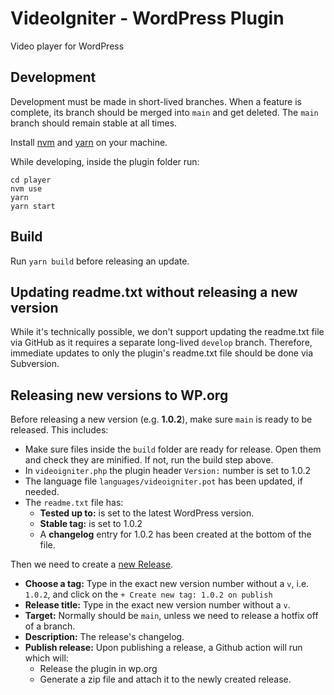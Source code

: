 # VideoIgniter - WordPress Plugin
Video player for WordPress

## Development
Development must be made in short-lived branches. When a feature is complete, its branch should be merged into `main` and get deleted. The `main` branch should remain stable at all times.

Install [nvm](https://github.com/nvm-sh/nvm) and [yarn](https://yarnpkg.com/getting-started/install) on your machine.

While developing, inside the plugin folder run:
```
cd player
nvm use
yarn
yarn start
```

## Build
Run `yarn build` before releasing an update.

## Updating readme.txt without releasing a new version
While it's technically possible, we don't support updating the readme.txt file via GitHub as it requires a separate long-lived `develop` branch.
Therefore, immediate updates to only the plugin's readme.txt file should be done via Subversion.

## Releasing new versions to WP.org
Before releasing a new version (e.g. **1.0.2**), make sure `main` is ready to be released. This includes:
- Make sure files inside the `build` folder are ready for release. Open them and check they are minified. If not, run the build step above.
- In `videoigniter.php` the plugin header `Version:` number is set to 1.0.2
- The language file `languages/videoigniter.pot` has been updated, if needed.
- The `readme.txt` file has:
  - **Tested up to:** is set to the latest WordPress version.
  - **Stable tag:** is set to 1.0.2
  - A **changelog** entry for 1.0.2 has been created at the bottom of the file.

Then we need to create a [new Release](https://github.com/cssigniter/videoigniter/releases/new).
- **Choose a tag:** Type in the exact new version number without a `v`, i.e. `1.0.2`, and click on the `+ Create new tag: 1.0.2 on publish`
- **Release title:** Type in the exact new version number without a `v`.
- **Target:** Normally should be `main`, unless we need to release a hotfix off of a branch.
- **Description:** The release's changelog.
- **Publish release:** Upon publishing a release, a Github action will run which will:
  - Release the plugin in wp.org
  - Generate a zip file and attach it to the newly created release.
